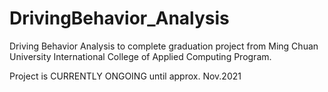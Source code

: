 # DrivingBehavior_Analysis

Driving Behavior Analysis to complete graduation project from Ming Chuan University International College of Applied Computing Program.


Project is CURRENTLY ONGOING until approx. Nov.2021
